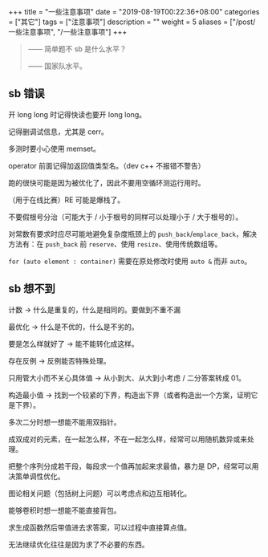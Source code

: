 +++
title = "一些注意事项"
date = "2019-08-19T00:22:36+08:00"
categories = ["其它"]
tags = ["注意事项"]
description = ""
weight = 5
aliases = ["/post/一些注意事项", "/一些注意事项"]
+++


> —— 简单题不 sb 是什么水平？
>
> —— 国家队水平。

<!--more-->

## sb 错误

开 long long 时记得快读也要开 long long。

记得删调试信息，尤其是 cerr。

多测时要小心使用 memset。

operator 前面记得加返回值类型名。（dev c++ 不报错不警告）

跑的很快可能是因为被优化了，因此不要用空循环测运行用时。

（用于在线比赛）RE 可能是爆栈了。

不要假根号分治（可能大于 / 小于根号的同样可以处理小于 / 大于根号的）。

对常数有要求时应尽可能地避免复杂度瓶颈上的 `push_back`/`emplace_back`，解决方法有：在 `push_back` 前 `reserve`、使用 `resize`、使用传统数组等。

`for (auto element : container)` 需要在原处修改时使用 `auto &` 而非 `auto`。

## sb 想不到

计数 → 什么是重复的，什么是相同的。要做到不重不漏

最优化 → 什么是不优的，什么是不劣的。

要是怎么样就好了 → 能不能转化成这样。

存在反例 → 反例能否特殊处理。

只用管大小而不关心具体值 → 从小到大、从大到小考虑 / 二分答案转成 01。

构造最小值 → 找到一个较紧的下界，构造出下界（或者构造出一个方案，证明它是下界）。

多次二分时想一想能不能用双指针。

成双成对的元素，在一起怎么样，不在一起怎么样，经常可以用随机数异或来处理。

把整个序列分成若干段，每段求一个值再加起来求最值，暴力是 DP，经常可以用决策单调性优化。

图论相关问题（包括树上问题）可以考虑点和边互相转化。

能够卷积时想一想能不能直接背包。

求生成函数然后带值进去求答案，可以过程中直接算点值。

无法继续优化往往是因为求了不必要的东西。